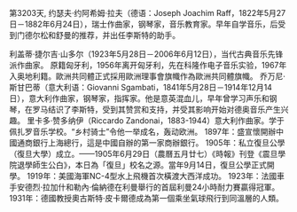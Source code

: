 第3203天, 约瑟夫·约阿希姆·拉夫（德语：Joseph Joachim Raff，1822年5月27日－1882年6月24日），瑞士作曲家，钢琴家，音乐教育家。早年自学音乐，后受到门德尔松和舒曼的推荐，并出任李斯特的助手。

利盖蒂·捷尔吉·山多尔（1923年5月28日－2006年6月12日），当代古典音乐先锋派作曲家。 原籍匈牙利，1956年离开匈牙利，先在科隆作电子音乐实验，1967年入奥地利籍。歐洲共同體正式採用歐洲理事會旗幟作為歐洲共同體旗幟。
乔万尼·斯甘巴蒂（意大利语：Giovanni Sgambati，1841年5月28日－1914年12月14日），意大利作曲家，钢琴家，指挥家。他是意英混血儿，早年曾学习声乐和钢琴，在罗马结识了李斯特，受到其赞赏和支持，并受其影响开始对德奥音乐产生兴趣。
里卡多·赞多纳伊（Riccardo Zandonai，1883-1944）意大利作曲家。学于佩扎罗音乐学校。“乡村骑士”令他一举成名，轰动欧洲。
1897年：盛宣懷開辦中國通商銀行上海總行，這是中國自辦的第一家商辦銀行。
1905年：私立復旦公學（復旦大學）成立。——1905年6月29日（農曆五月廿七）《時報》刊登《震旦學院退學師生公白》，本日為「復旦」校名之源。當年9月14日，復旦公學正式開學。
1919年：美國海軍NC-4型水上飛機首次橫渡大西洋成功。
1923年：法國車手安德烈·拉加什和勒內·倫納德在利曼舉行的首屆利曼24小時耐力賽贏得冠軍。
1931年：德國教授奧古斯特·皮卡爾德成為第一個乘坐氣球飛行到同溫層的人類。